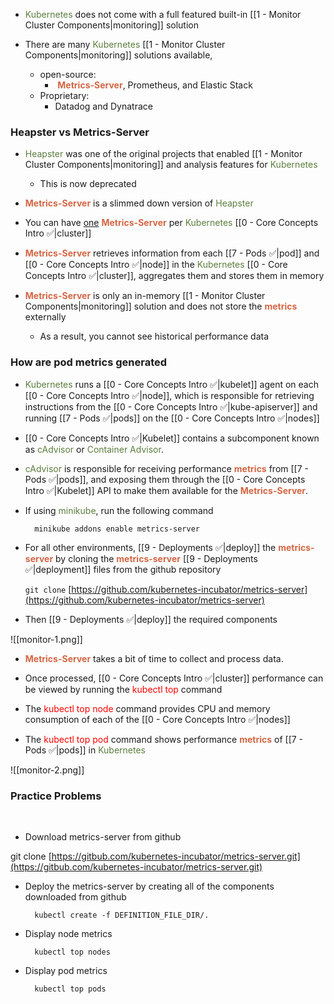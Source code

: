 - <span style="color:#5c7e3e">Kubernetes</span> does not come with a full featured built-in [[1 - Monitor Cluster Components|monitoring]] solution

- There are many <span style="color:#5c7e3e">Kubernetes</span> [[1 - Monitor Cluster Components|monitoring]] solutions available,
	- open-source:
		-  <b><span style="color:#d46644">Metrics-Server</span></b>, Prometheus, and Elastic Stack
	- Proprietary:
		- Datadog and Dynatrace

### Heapster vs Metrics-Server

- <span style="color:#5c7e3e">Heapster</span> was one of the original projects that enabled [[1 - Monitor Cluster Components|monitoring]] and analysis features for <span style="color:#5c7e3e">Kubernetes</span>
	- This is now deprecated

- <b><span style="color:#d46644">Metrics-Server</span></b> is a slimmed down version of <span style="color:#5c7e3e">Heapster</span>

- You can have <u>one</u> <b><span style="color:#d46644">Metrics-Server</span></b> per <span style="color:#5c7e3e">Kubernetes</span> [[0 - Core Concepts Intro ✅|cluster]]

- <b><span style="color:#d46644">Metrics-Server</span></b> retrieves information from each [[7 - Pods ✅|pod]] and [[0 - Core Concepts Intro ✅|node]] in the <span style="color:#5c7e3e">Kubernetes</span> [[0 - Core Concepts Intro ✅|cluster]], aggregates them and stores them in memory

- <b><span style="color:#d46644">Metrics-Server</span></b> is only an in-memory [[1 - Monitor Cluster Components|monitoring]] solution and does not store the <b><span style="color:#d46644">metrics</span></b> externally
	- As a result, you cannot see historical performance data

### How are pod metrics generated

- <span style="color:#5c7e3e">Kubernetes</span> runs a [[0 - Core Concepts Intro ✅|kubelet]] agent on each [[0 - Core Concepts Intro ✅|node]], which is responsible for retrieving instructions from the [[0 - Core Concepts Intro ✅|kube-apiserver]] and running [[7 - Pods ✅|pods]] on the [[0 - Core Concepts Intro ✅|nodes]]

- [[0 - Core Concepts Intro ✅|Kubelet]] contains a subcomponent known as <span style="color:#5c7e3e">cAdvisor</span> or <span style="color:#5c7e3e">Container Advisor</span>.

- <span style="color:#5c7e3e">cAdvisor</span> is responsible for receiving performance <b><span style="color:#d46644">metrics</span></b> from [[7 - Pods ✅|pods]], and exposing them through the [[0 - Core Concepts Intro ✅|Kubelet]] API to make them available for the <b><span style="color:#d46644">Metrics-Server</span></b>.

- If using <span style="color:#5c7e3e">minikube</span>, run the following command

		minikube addons enable metrics-server

- For all other environments, [[9 - Deployments ✅|deploy]] the <b><span style="color:#d46644">metrics-server</span></b> by cloning the <b><span style="color:#d46644">metrics-server</span></b> [[9 - Deployments ✅|deployment]] files from the github repository

	`git clone` [https://github.com/kubernetes-incubator/metrics-server](https://github.com/kubernetes-incubator/metrics-server)

- Then [[9 - Deployments ✅|deploy]] the required components

![[monitor-1.png]]

- <b><span style="color:#d46644">Metrics-Server</span></b> takes a bit of time to collect and process data.

- Once processed, [[0 - Core Concepts Intro ✅|cluster]] performance can be viewed by running the <span style="color:red">kubectl top</span> command

- The <span style="color:red">kubectl top node</span> command provides CPU and memory consumption of each of the [[0 - Core Concepts Intro ✅|nodes]]

- The <span style="color:red">kubectl top pod</span> command shows performance <b><span style="color:#d46644">metrics</span></b> of [[7 - Pods ✅|pods]] in <span style="color:#5c7e3e">Kubernetes</span>

![[monitor-2.png]]

### Practice Problems  
 

- Download metrics-server from github

git clone [https://gitbub.com/kubernetes-incubator/metrics-server.git](https://gitbub.com/kubernetes-incubator/metrics-server.git)

- Deploy the metrics-server by creating all of the components downloaded from github

		kubectl create -f DEFINITION_FILE_DIR/.

- Display node metrics

		kubectl top nodes

- Display pod metrics

		kubectl top pods